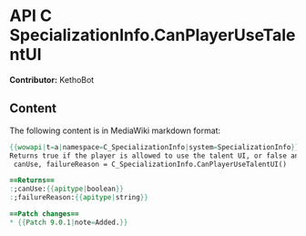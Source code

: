 # API C SpecializationInfo.CanPlayerUseTalentUI

**Contributor:** KethoBot

## Content

The following content is in MediaWiki markdown format:

```mediawiki
{{wowapi|t=a|namespace=C_SpecializationInfo|system=SpecializationInfo}}
Returns true if the player is allowed to use the talent UI, or false and a reason string if not.
 canUse, failureReason = C_SpecializationInfo.CanPlayerUseTalentUI()

==Returns==
:;canUse:{{apitype|boolean}}
:;failureReason:{{apitype|string}}

==Patch changes==
* {{Patch 9.0.1|note=Added.}}
```